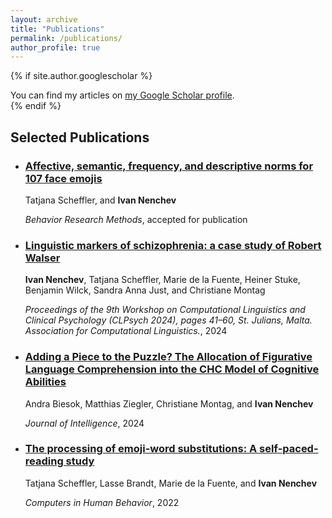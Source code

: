 ```yaml
---
layout: archive
title: "Publications"
permalink: /publications/
author_profile: true
---
```


{% if site.author.googlescholar %}
  <div class="wordwrap">You can find my articles on <a href="https://scholar.google.com/citations?hl=en&user=kjmxxD0AAAAJ">my Google Scholar profile</a>.</div>
{% endif %}


<h2>Selected Publications</h2>
<ul>
  <li>
    <h3><a href="https://semanticsarchive.net/Archive/mNiNGE1M/SchefflerNenchev2023-emoji-norms-preprint%20-%20Tatjana%20Scheffler.pdf">Affective, semantic, frequency, and descriptive norms for 107 face emojis</a></h3>
    <p>Tatjana Scheffler, and <strong>Ivan Nenchev</strong></p>
    <p><em>Behavior Research Methods</em>, accepted for publication</p>
  </li>
  <li>
    <h3><a href="https://aclanthology.org/2024.clpsych-1.4/">Linguistic markers of schizophrenia: a case study of Robert Walser</a></h3>
    <p><strong>Ivan Nenchev</strong>, Tatjana Scheffler, Marie de la Fuente, Heiner Stuke, Benjamin Wilck, Sandra Anna Just, and Christiane Montag</p>
    <p><em>Proceedings of the 9th Workshop on Computational Linguistics and Clinical Psychology (CLPsych 2024), pages 41–60, St. Julians, Malta. Association for Computational Linguistics.</em>, 2024</p>
  </li>
  <li>
    <h3><a href="https://www.mdpi.com/2079-3200/12/3/29">Adding a Piece to the Puzzle? The Allocation of Figurative Language Comprehension into the CHC Model of Cognitive Abilities</a></h3>
    <p>Andra Biesok, Matthias Ziegler, Christiane Montag, and <strong>Ivan Nenchev</strong></p>
    <p><em>Journal of Intelligence</em>, 2024</p>
  </li>
  <li>
    <h3><a href="https://www.sciencedirect.com/science/article/pii/S074756322100399X">The processing of emoji-word substitutions: A self-paced-reading study</a></h3>
    <p>Tatjana Scheffler, Lasse Brandt, Marie de la Fuente, and <strong>Ivan Nenchev</strong></p>
    <p><em>Computers in Human Behavior</em>, 2022</p>
  </li>
  
</ul>
